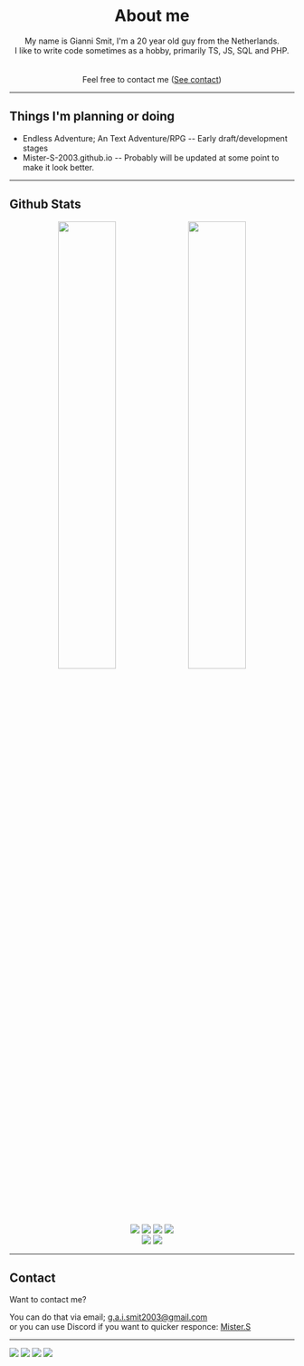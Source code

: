 <h1 align="center">About me</h2>
<p align="center">
  My name is Gianni Smit, I'm a 20 year old guy from the Netherlands.<br>
  I like to write code sometimes as a hobby, primarily TS, JS, SQL and PHP.<br><br><br>
  Feel free to contact me (<a href="#contact">See contact</a>)<br>
</p>

---
## Things I'm planning or doing

- Endless Adventure; An Text Adventure/RPG -- Early draft/development stages</li>
- Mister-S-2003.github.io -- Probably will be updated at some point to make it look better.</li>

---

## Github Stats
<!-- 
readme stats: https://github.com/anuraghazra/github-readme-stats 
-->
<p align="center">
  <img width="45%" src="https://github-readme-stats.vercel.app/api?username=Mister-S-2003&theme=onedark" />
  <img width="45%" src="https://github-readme-stats.vercel.app/api/top-langs/?username=Mister-S-2003&theme=onedark" />
</p>


<p align="center">
  <img src="https://img.shields.io/badge/HTML5-E34F26?style=for-the-badge&logo=html5&logoColor=white" />
  <img src="https://img.shields.io/badge/CSS3-1572B6?style=for-the-badge&logo=css3&logoColor=white" />
  <img src="https://img.shields.io/badge/JavaScript-323330?style=for-the-badge&logo=javascript&logoColor=F7DF1E" />
  <img src="https://img.shields.io/badge/TypeScript-007ACC?style=for-the-badge&logo=typescript&logoColor=white" /><br>
  <img src="https://img.shields.io/badge/PHP-777BB4?style=for-the-badge&logo=php&logoColor=white" />
  <img src="https://img.shields.io/badge/MySQL-00000F?style=for-the-badge&logo=mysql&logoColor=white" />
  <!--<img src="https://img.shields.io/badge/Python-14354C?style=for-the-badge&logo=python&logoColor=white" />
  <img src="https://img.shields.io/badge/Sass-CC6699?style=for-the-badge&logo=sass&logoColor=white" />-->
</p>

---

## Contact

Want to contact me?

You can do that via email; g.a.i.smit2003@gmail.com<br>
or you can use Discord if you want to quicker responce: [Mister.S](https://discord.com/users/667672462825095168)

---

[![](https://img.shields.io/github/followers/Mister-S-2003?label=Followers&style=social)](https://github.com/Mister-S-2003)
[![](https://img.shields.io/badge/Mail-D14836?logo=gmail&logoColor=white)](mailto:g.a.i.smit2003@gmail.com)
[![](https://img.shields.io/badge/Discord-7289DA?logo=discord&logoColor=white)](https://discord.com/users/667672462825095168)
[![](https://img.shields.io/badge/Steam-1a6a98?logo=steam&logoColor=white)](https://steamcommunity.com/id/definitlyAliveNow)
